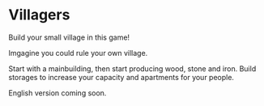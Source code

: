 # Villagers
Build your small village in this game!

Imgagine you could rule your own village.

Start with a mainbuilding, then start producing wood, stone and iron.
Build storages to increase your capacity and apartments for your people.

English version coming soon.
